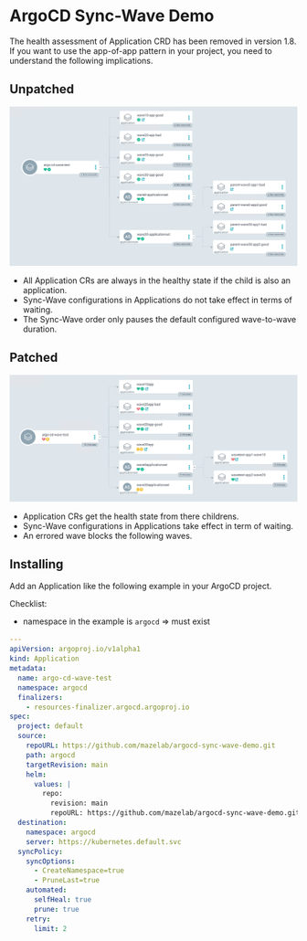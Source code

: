 # ArgoCD Sync-Wave Demo

The health assessment of Application CRD has been removed in version 1.8. If you want to use the app-of-app pattern in your project, you need to understand the following implications.

## Unpatched

![unpatched](images/wavetest-unpatched.png)

- All Application CRs are always in the healthy state if the child is also an application.
- Sync-Wave configurations in Applications do not take effect in terms of waiting.
- The Sync-Wave order only pauses the default configured wave-to-wave duration.

## Patched

![patched](images/wavetest-patched.png)

- Application CRs get the health state from there childrens.
- Sync-Wave configurations in Applications take effect in term of waiting.
- An errored wave blocks the following waves.

## Installing

Add an Application like the following example in your ArgoCD project.

Checklist:

- namespace in the example is `argocd` => must exist

```yaml
---
apiVersion: argoproj.io/v1alpha1
kind: Application
metadata:
  name: argo-cd-wave-test
  namespace: argocd
  finalizers:
    - resources-finalizer.argocd.argoproj.io
spec:
  project: default
  source:
    repoURL: https://github.com/mazelab/argocd-sync-wave-demo.git
    path: argocd
    targetRevision: main
    helm:
      values: |
        repo:
          revision: main
          repoURL: https://github.com/mazelab/argocd-sync-wave-demo.git
  destination:
    namespace: argocd
    server: https://kubernetes.default.svc
  syncPolicy:
    syncOptions:
      - CreateNamespace=true
      - PruneLast=true
    automated:
      selfHeal: true
      prune: true
    retry:
      limit: 2
```
